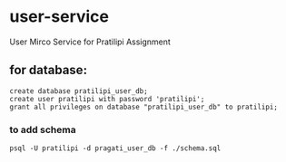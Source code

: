 # user-service
User Mirco Service for Pratilipi Assignment



## for database:
```
create database pratilipi_user_db;
create user pratilipi with password 'pratilipi';
grant all privileges on database "pratilipi_user_db" to pratilipi;
```
### to add schema
```
psql -U pratilipi -d pragati_user_db -f ./schema.sql
```